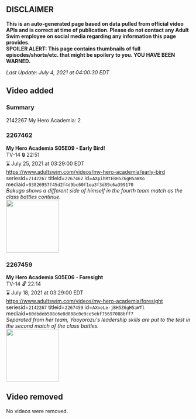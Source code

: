 ## DISCLAIMER
**This is an auto-generated page based on data pulled from official video APIs and is correct at time of publication. Please do not contact any Adult Swim employee on social media regarding any information this page provides.**  
**SPOILER ALERT: This page contains thumbnails of full episodes/shorts/etc. that might be spoilery to you. YOU HAVE BEEN WARNED.**  

_Last Update: July 4, 2021 at 04:00:30 EDT_
## Video added
### Summary
2142267 My Hero Academia: 2  
### 2267462
**My Hero Academia S05E09 - Early Bird!**  
TV-14 🔒 22:51  
⌛ July 25, 2021 at 03:29:00 EDT  
https://www.adultswim.com/videos/my-hero-academia/early-bird  
seriesid=`2142267` titleid=`2267462` id=`AXpihRtEBH5Z6gH5aWXo` mediaid=`93826957f45d2f4d9bc60f1ea3f3d89c6a399170`  
_Bakugo shows a different side of himself in the fourth team match as the class battles continue._  
<a href="https://media.cdn.adultswim.com/uploads/20210701/thumbnails/2_21711447306-MyHeroAcademia_097_EarlyBird.png"><img src="https://media.cdn.adultswim.com/uploads/20210701/thumbnails/2_21711447306-MyHeroAcademia_097_EarlyBird.png" height="144px" /></a>
### 2267459
**My Hero Academia S05E06 - Foresight**  
TV-14 🔓 22:14  
⌛ July 18, 2021 at 03:29:00 EDT  
https://www.adultswim.com/videos/my-hero-academia/foresight  
seriesid=`2142267` titleid=`2267459` id=`AXneLe-jBH5Z6gH5aWTl` mediaid=`60dbdeb588c6e8d088c0e9ce5ebf75697088bff7`  
_Separated from her team, Yaoyorozu's leadership skills are put to the test in the second match of the class battles._  
<a href="https://media.cdn.adultswim.com/uploads/20210610/thumbnails/2_21610106356-MyHeroAcademia_094_Foresight.png"><img src="https://media.cdn.adultswim.com/uploads/20210610/thumbnails/2_21610106356-MyHeroAcademia_094_Foresight.png" height="144px" /></a>
## Video removed
No videos were removed.  
